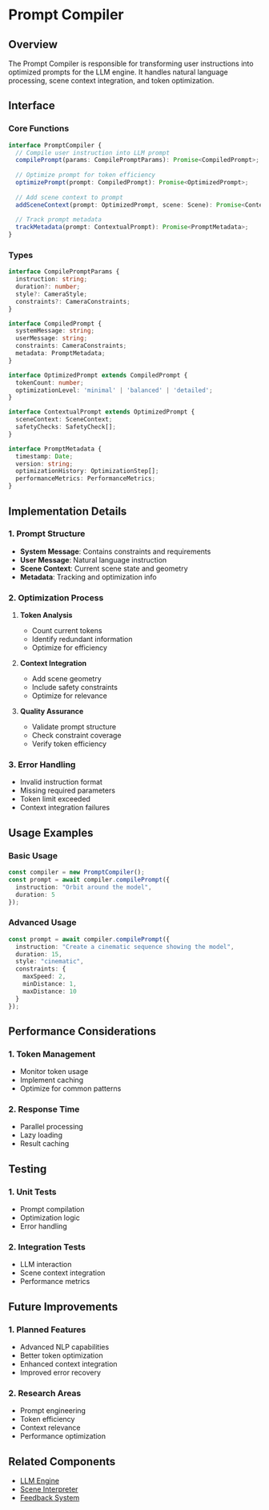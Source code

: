 # Prompt Compiler

## Overview
The Prompt Compiler is responsible for transforming user instructions into optimized prompts for the LLM engine. It handles natural language processing, scene context integration, and token optimization.

## Interface

### Core Functions
```typescript
interface PromptCompiler {
  // Compile user instruction into LLM prompt
  compilePrompt(params: CompilePromptParams): Promise<CompiledPrompt>;
  
  // Optimize prompt for token efficiency
  optimizePrompt(prompt: CompiledPrompt): Promise<OptimizedPrompt>;
  
  // Add scene context to prompt
  addSceneContext(prompt: OptimizedPrompt, scene: Scene): Promise<ContextualPrompt>;
  
  // Track prompt metadata
  trackMetadata(prompt: ContextualPrompt): Promise<PromptMetadata>;
}
```

### Types
```typescript
interface CompilePromptParams {
  instruction: string;
  duration?: number;
  style?: CameraStyle;
  constraints?: CameraConstraints;
}

interface CompiledPrompt {
  systemMessage: string;
  userMessage: string;
  constraints: CameraConstraints;
  metadata: PromptMetadata;
}

interface OptimizedPrompt extends CompiledPrompt {
  tokenCount: number;
  optimizationLevel: 'minimal' | 'balanced' | 'detailed';
}

interface ContextualPrompt extends OptimizedPrompt {
  sceneContext: SceneContext;
  safetyChecks: SafetyCheck[];
}

interface PromptMetadata {
  timestamp: Date;
  version: string;
  optimizationHistory: OptimizationStep[];
  performanceMetrics: PerformanceMetrics;
}
```

## Implementation Details

### 1. Prompt Structure
- **System Message**: Contains constraints and requirements
- **User Message**: Natural language instruction
- **Scene Context**: Current scene state and geometry
- **Metadata**: Tracking and optimization info

### 2. Optimization Process
1. **Token Analysis**
   - Count current tokens
   - Identify redundant information
   - Optimize for efficiency

2. **Context Integration**
   - Add scene geometry
   - Include safety constraints
   - Optimize for relevance

3. **Quality Assurance**
   - Validate prompt structure
   - Check constraint coverage
   - Verify token efficiency

### 3. Error Handling
- Invalid instruction format
- Missing required parameters
- Token limit exceeded
- Context integration failures

## Usage Examples

### Basic Usage
```typescript
const compiler = new PromptCompiler();
const prompt = await compiler.compilePrompt({
  instruction: "Orbit around the model",
  duration: 5
});
```

### Advanced Usage
```typescript
const prompt = await compiler.compilePrompt({
  instruction: "Create a cinematic sequence showing the model",
  duration: 15,
  style: "cinematic",
  constraints: {
    maxSpeed: 2,
    minDistance: 1,
    maxDistance: 10
  }
});
```

## Performance Considerations

### 1. Token Management
- Monitor token usage
- Implement caching
- Optimize for common patterns

### 2. Response Time
- Parallel processing
- Lazy loading
- Result caching

## Testing

### 1. Unit Tests
- Prompt compilation
- Optimization logic
- Error handling

### 2. Integration Tests
- LLM interaction
- Scene context integration
- Performance metrics

## Future Improvements

### 1. Planned Features
- Advanced NLP capabilities
- Better token optimization
- Enhanced context integration
- Improved error recovery

### 2. Research Areas
- Prompt engineering
- Token efficiency
- Context relevance
- Performance optimization

## Related Components
- [LLM Engine](../llm-engine/README.md)
- [Scene Interpreter](../scene-interpreter/README.md)
- [Feedback System](../feedback/README.md) 
